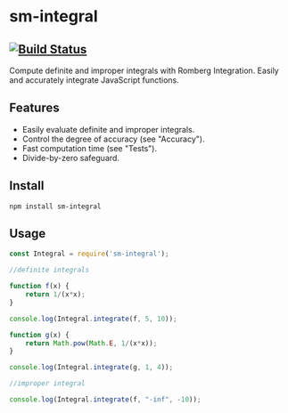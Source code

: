 # sm-integral
[![Build Status](https://travis-ci.org/peelstnac/sm-integral.svg?branch=master)](https://travis-ci.org/peelstnac/sm-integral)
---
Compute definite and improper integrals with Romberg Integration. Easily and accurately integrate JavaScript functions.

## Features
* Easily evaluate definite and improper integrals.
* Control the degree of accuracy (see "Accuracy").
* Fast computation time (see "Tests").
* Divide-by-zero safeguard.

## Install
```
npm install sm-integral
```

## Usage
```js
const Integral = require('sm-integral');

//definite integrals

function f(x) {
    return 1/(x*x);
}

console.log(Integral.integrate(f, 5, 10));

function g(x) {
    return Math.pow(Math.E, 1/(x*x));
}

console.log(Integral.integrate(g, 1, 4));

//improper integral

console.log(Integral.integrate(f, "-inf", -10));
```